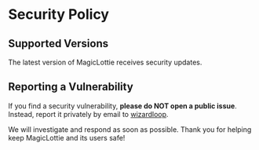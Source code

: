 # Security Policy

## Supported Versions

The latest version of MagicLottie receives security updates.

## Reporting a Vulnerability

If you find a security vulnerability, **please do NOT open a public issue**.  
Instead, report it privately by email to [wizardloop](https://wizardloop.t.me/).

We will investigate and respond as soon as possible. Thank you for helping keep MagicLottie and its users safe!
